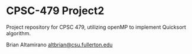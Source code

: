 # CPSC-479 Project2
 Project repository for CPSC 479, utilizing openMP to implement Quicksort algorithm.
 
 Brian Altamirano
 altbrian@csu.fullerton.edu
